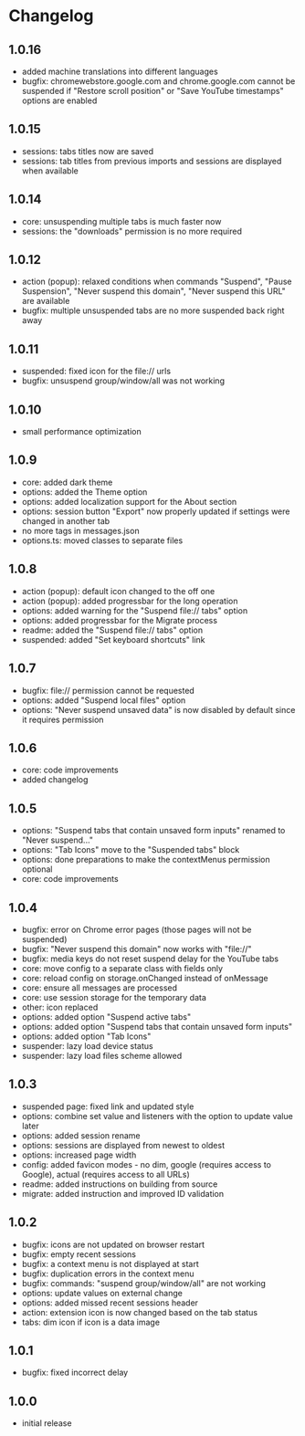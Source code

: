 # Changelog

## 1.0.16

- added machine translations into different languages
- bugfix: chromewebstore.google.com and chrome.google.com cannot be suspended if "Restore scroll position" or "Save YouTube timestamps" options are enabled

## 1.0.15

- sessions: tabs titles now are saved
- sessions: tab titles from previous imports and sessions are displayed when available

## 1.0.14

- core: unsuspending multiple tabs is much faster now
- sessions: the "downloads" permission is no more required

## 1.0.12

- action (popup): relaxed conditions when commands "Suspend", "Pause Suspension", "Never suspend this domain", "Never suspend this URL" are available
- bugfix: multiple unsuspended tabs are no more suspended back right away

## 1.0.11

- suspended: fixed icon for the file:// urls
- bugfix: unsuspend group/window/all was not working

## 1.0.10

- small performance optimization

## 1.0.9

- core: added dark theme
- options: added the Theme option
- options: added localization support for the About section
- options: session button "Export" now properly updated if settings were changed in another tab
- no more tags in messages.json
- options.ts: moved classes to separate files

## 1.0.8

- action (popup): default icon changed to the off one
- action (popup): added progressbar for the long operation
- options: added warning for the "Suspend file:// tabs" option
- options: added progressbar for the Migrate process
- readme: added the "Suspend file:// tabs" option
- suspended: added "Set keyboard shortcuts" link

## 1.0.7

- bugfix: file:// permission cannot be requested
- options: added "Suspend local files" option
- options: "Never suspend unsaved data" is now disabled by default since it requires permission

## 1.0.6

- core: code improvements
- added changelog

## 1.0.5

- options: "Suspend tabs that contain unsaved form inputs" renamed to "Never suspend..."
- options: "Tab Icons" move to the "Suspended tabs" block
- options: done preparations to make the contextMenus permission optional
- core: code improvements

## 1.0.4

- bugfix: error on Chrome error pages (those pages will not be suspended)
- bugfix: "Never suspend this domain" now works with "file://"
- bugfix: media keys do not reset suspend delay for the YouTube tabs
- core: move config to a separate class with fields only
- core: reload config on storage.onChanged instead of onMessage
- core: ensure all messages are processed
- core: use session storage for the temporary data
- other: icon replaced
- options: added option "Suspend active tabs"
- options: added option "Suspend tabs that contain unsaved form inputs"
- options: added option "Tab Icons"
- suspender: lazy load device status
- suspender: lazy load files scheme allowed

## 1.0.3

- suspended page: fixed link and updated style
- options: combine set value and listeners with the option to update value later
- options: added session rename
- options: sessions are displayed from newest to oldest
- options: increased page width
- config: added favicon modes - no dim, google (requires access to Google), actual (requires access to all URLs)
- readme: added instructions on building from source
- migrate: added instruction and improved ID validation

## 1.0.2

- bugfix: icons are not updated on browser restart
- bugfix: empty recent sessions
- bugfix: a context menu is not displayed at start
- bugfix: duplication errors in the context menu
- bugfix: commands: "suspend group/window/all" are not working
- options: update values on external change
- options: added missed recent sessions header
- action: extension icon is now changed based on the tab status
- tabs: dim icon if icon is a data image

## 1.0.1

- bugfix: fixed incorrect delay

## 1.0.0

- initial release